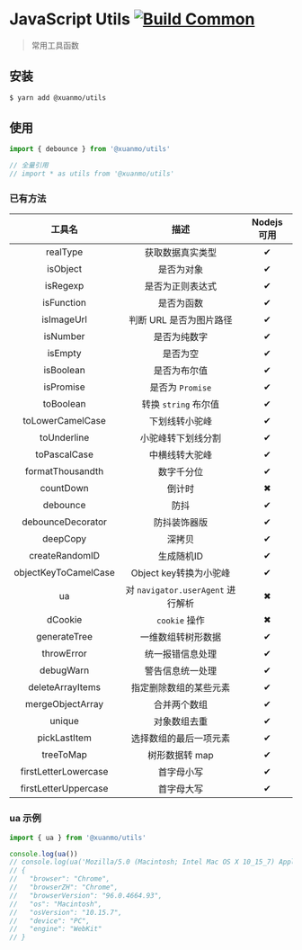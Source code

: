 # JavaScript Utils [![Build Common](https://github.com/D-xuanmo/utils/actions/workflows/build.yml/badge.svg)](https://github.com/D-xuanmo/utils/actions/workflows/build.yml)

> 常用工具函数

## 安装

```bash
$ yarn add @xuanmo/utils
```

## 使用

```js
import { debounce } from '@xuanmo/utils'

// 全量引用
// import * as utils from '@xuanmo/utils'
```

### 已有方法

|工具名|描述|Nodejs 可用|
|:----:|:---:|:------:|
|realType|获取数据真实类型|✔|
|isObject|是否为对象|✔|
|isRegexp|是否为正则表达式|✔|
|isFunction|是否为函数|✔|
|isImageUrl|判断 URL 是否为图片路径|✔|
|isNumber|是否为纯数字|✔|
|isEmpty|是否为空|✔|
|isBoolean|是否为布尔值|✔|
|isPromise|是否为 `Promise`|✔|
|toBoolean|转换 `string` 布尔值|✔|
|toLowerCamelCase|下划线转小驼峰|✔|
|toUnderline|小驼峰转下划线分割|✔|
|toPascalCase|中横线转大驼峰|✔|
|formatThousandth|数字千分位|✔|
|countDown|倒计时|✖|
|debounce|防抖|✔|
|debounceDecorator|防抖装饰器版|✔|
|deepCopy|深拷贝|✔|
|createRandomID|生成随机ID|✔|
|objectKeyToCamelCase|Object key转换为小驼峰|✔|
|ua|对 `navigator.userAgent` 进行解析|✖|
|dCookie|`cookie` 操作|✖|
|generateTree|一维数组转树形数据|✔|
|throwError|统一报错信息处理|✔|
|debugWarn|警告信息统一处理|✔|
|deleteArrayItems|指定删除数组的某些元素|✔|
|mergeObjectArray|合并两个数组|✔|
|unique|对象数组去重|✔|
|pickLastItem|选择数组的最后一项元素|✔|
|treeToMap|树形数据转 map|✔|
|firstLetterLowercase|首字母小写|✔|
|firstLetterUppercase|首字母大写|✔|

### ua 示例

```js
import { ua } from '@xuanmo/utils'

console.log(ua())
// console.log(ua('Mozilla/5.0 (Macintosh; Intel Mac OS X 10_15_7) AppleWebKit/537.36 (KHTML, like Gecko) Chrome/96.0.4664.93 Safari/537.36'))
// {
//   "browser": "Chrome",
//   "browserZH": "Chrome",
//   "browserVersion": "96.0.4664.93",
//   "os": "Macintosh",
//   "osVersion": "10.15.7",
//   "device": "PC",
//   "engine": "WebKit"
// }
```